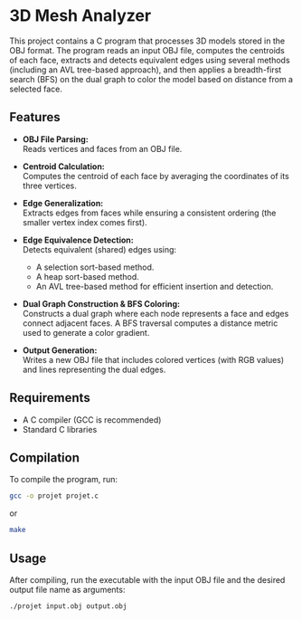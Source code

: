 # 3D Mesh Analyzer

This project contains a C program that processes 3D models stored in the OBJ format. The program reads an input OBJ file, computes the centroids of each face, extracts and detects equivalent edges using several methods (including an AVL tree-based approach), and then applies a breadth-first search (BFS) on the dual graph to color the model based on distance from a selected face.

## Features

- **OBJ File Parsing:**  
  Reads vertices and faces from an OBJ file.
  
- **Centroid Calculation:**  
  Computes the centroid of each face by averaging the coordinates of its three vertices.
  
- **Edge Generalization:**  
  Extracts edges from faces while ensuring a consistent ordering (the smaller vertex index comes first).
  
- **Edge Equivalence Detection:**  
  Detects equivalent (shared) edges using:
  - A selection sort-based method.
  - A heap sort-based method.
  - An AVL tree-based method for efficient insertion and detection.
  
- **Dual Graph Construction & BFS Coloring:**  
  Constructs a dual graph where each node represents a face and edges connect adjacent faces. A BFS traversal computes a distance metric used to generate a color gradient.
  
- **Output Generation:**  
  Writes a new OBJ file that includes colored vertices (with RGB values) and lines representing the dual edges.

## Requirements

- A C compiler (GCC is recommended)
- Standard C libraries

## Compilation

To compile the program, run:

```bash
gcc -o projet projet.c
```

or

```bash
make
```

## Usage
After compiling, run the executable with the input OBJ file and the desired output file name as arguments:

```bash
./projet input.obj output.obj
```
